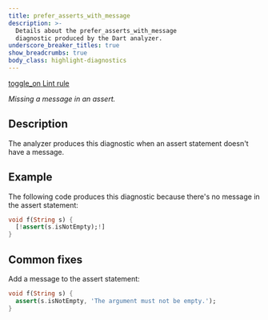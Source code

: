 ```yaml
---
title: prefer_asserts_with_message
description: >-
  Details about the prefer_asserts_with_message
  diagnostic produced by the Dart analyzer.
underscore_breaker_titles: true
show_breadcrumbs: true
body_class: highlight-diagnostics
---
```


<div class="tags">
  <a class="tag-label"
      href="/tools/linter-rules/prefer_asserts_with_message"
      title="Learn about the lint rule that enables this diagnostic."
      aria-label="Learn about the lint rule that enables this diagnostic."
      target="_blank">
    <span class="material-symbols" aria-hidden="true">toggle_on</span>
    <span>Lint rule</span>
  </a>
</div>

_Missing a message in an assert._

## Description

The analyzer produces this diagnostic when an assert statement doesn't
have a message.

## Example

The following code produces this diagnostic because there's no message
in the assert statement:

```dart
void f(String s) {
  [!assert(s.isNotEmpty);!]
}
```

## Common fixes

Add a message to the assert statement:

```dart
void f(String s) {
  assert(s.isNotEmpty, 'The argument must not be empty.');
}
```
